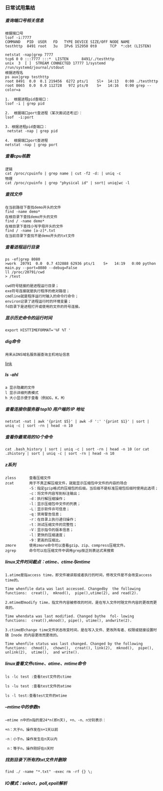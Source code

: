 ### 日常试用集结

##### **查询端口号相关信息**

~~~shell
根据端口号
lsof -i:7777
COMMAND   PID  USER   FD   TYPE DEVICE SIZE/OFF NODE NAME
testhttp  8491 root   3u   IPv6 152950 0t0      TCP  *:cbt (LISTEN)

netstat -nap|grep 7777
tcp6 0 0 :::7777 :::*  LISTEN      8491/./testhttp     
unix  3  [ ]  STREAM CONNECTED 17777 1/systemd  /run/systemd/journal/stdout
根据进程名
ps aux|grep testhttp
root 8491  0.0  0.1 219456  6272 pts/1    Sl+  14:13   0:00 ./testhttp
root 8665  0.0  0.0 112728   972 pts/0    S+   14:16   0:00 grep --color=a

1.  根据进程pid查端口：
lsof -i | grep pid

2.  根据端口port查进程（某次面试还考过）：
lsof  -i:port     

3. 根据进程pid查端口：
 netstat -nap | grep pid

4.  根据端口port查进程
netstat -nap | grep port
~~~

##### **查看cpu核数**

~~~shell
逻辑
cat /proc/cpuinfo | grep name | cut -f2 -d: | uniq -c
物理
cat /proc/cpuinfo | grep "physical id" | sort| uniq|wc -l
~~~

##### **查找文件**

~~~shell
在当前路径下查找demo开头的文件
find -name demo*
在根目录下查找demo开头的文件
find / -name demo*
在根目录下查找小写字母开头的文件
find / -name [a-z]*.txt
在当前目录下查找不是demo开头的txt文件
~~~

##### **查看进程运行目录**

~~~shell
ps -ef|grep 8080
>work  20791  0.0  0.7 432888 62936 pts/1    S+   14:19   0:00 python main.py --port=8080 --debug=False
ll /proc/20791/cwd
> /test

cwd符号链接的是进程运行目录；
exe符号连接就是执行程序的绝对路径；
cmdline就是程序运行时输入的命令行命令；
environ记录了进程运行时的环境变量；
fd目录下是进程打开或使用的文件的符号连接。
~~~

##### **显示历史命令的运行时间**

~~~shell
export HISTTIMEFORMAT='%F %T '
~~~

##### dig命令

~~~shell
用来从DNS域名服务器查询主机地址信息
~~~

[link](https://www.cnblogs.com/sparkdev/p/7777871.html)

##### ls -ahl

~~~shell
a 显示隐藏的文件
l 显示详细列表模式
h 大小显示便于查看（例如G，K，M）
~~~

##### 查看连接你服务器 top10 用户端的 IP 地址

~~~shell
netstat -nat | awk '{print $5}' | awk -F ':' '{print $1}' | sort | uniq -c | sort -rn | head -n 10
~~~

##### 查看你最常用的10个命令

~~~shell
cat .bash_history | sort | uniq -c | sort -rn | head -n 10 (or cat .zhistory | sort | uniq -c | sort -rn | head -n 10
~~~

##### z系列

~~~
zless      查看压缩文件
zcat       用于不真正解压缩文件，就能显示压缩包中文件的内容的场合
		   -S：指定gzip格式的压缩包的后缀。当后缀不是标准压缩包后缀时使用此选项；
		   -c：将文件内容写到标注输出；
		   -d：执行解压缩操作；
		   -l：显示压缩包中文件的列表；
		   -L：显示软件许可信息；
		   -q：禁用警告信息；
		   -r：在目录上执行递归操作；
		   -t：测试压缩文件的完整性；
		   -V：显示指令的版本信息；
		   -l：更快的压缩速度；
		   -9：更高的压缩比。
zmore      使用zmore命令可以查看gzip、zip、compress压缩文件。
zgrep      命令可以在压缩文件中调用grep按正则表达式来搜索
~~~

##### linux文件时间截点：atime、ctime与mtime

~~~shell
1.atime是指access time，即文件被读取或者执行的时间，修改文件是不会改变access time的。

Time whenfile data was last accessed. Changedby  the following  functions:  creat(),  mknod(),  pipe(),utime(2), and read(2).

2.mtime即modify time，指文件内容被修改的时间，是在写入文件时随文件内容的更改而更改的。

Time whendata was last modified. Changed bythe  fol- lowing  functions:  creat(),mknod(), pipe(), utime(), andwrite(2).

3.ctime即change time文件状态改变时间，是在写入文件、更改所有者、权限或链接设置时随 Inode 的内容更改而更改的。

Time whenfile status was last changed. Changed by the following  functions:  chmod(),  chown(),  creat(), link(2),  mknod(),  pipe(),  unlink(2),  utime(),  and write().
~~~

##### linux查看文件ctime、atime、mtime命令

~~~shell
ls -lc test :查看test文件的ctime

ls -lu test :查看test文件的atime

ls -l test:查看test文件的mtime
~~~

##### –mtime中的参数n

~~~shell
–mtime n中的n指的是24*n(即n天), +n、-n、n分别表示：

+n：大于n，操作发在n+1天以前

-n：小于n，操作发生在n天以内

 n：等于n，操作刚好在n天时
~~~

##### 找到目录下所有的txt文件并删除

`find ./ -name "*.txt" -exec rm -rf {} \;`

##### **IO模式：select，poll,epoll解析**

